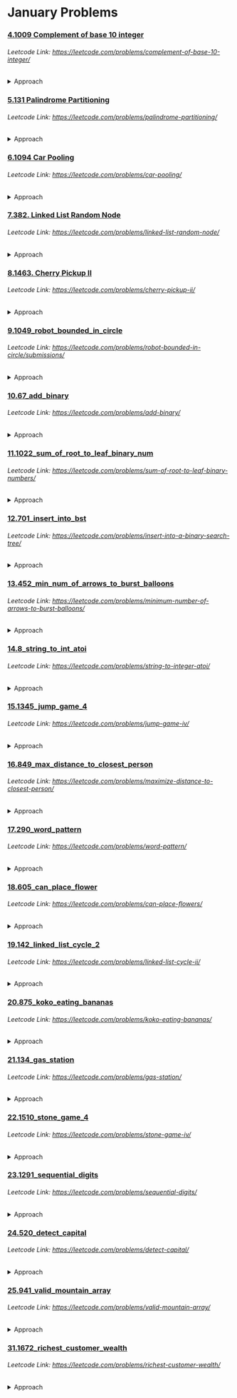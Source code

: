 # January Problems

### [4.1009 Complement of base 10 integer](https://github.com/shamli1997/leetcode_problems/blob/main/Leetcode_Problems/January/4.1009_complement_of_base_10_int.py)
###### Leetcode Link: https://leetcode.com/problems/complement-of-base-10-integer/
<details><summary> Approach </summary>

 1. Create a mask and substract the given number.
</details>

### [5.131 Palindrome Partitioning](https://github.com/shamli1997/leetcode_problems/blob/main/Leetcode_Problems/January/5.131_palindrome_partitioning.py)
###### Leetcode Link: https://leetcode.com/problems/palindrome-partitioning/
<details><summary> Approach </summary>

 1. Use dfs to find all the substrings of the given string.
</details>

### [6.1094 Car Pooling](https://github.com/shamli1997/leetcode_problems/blob/main/Leetcode_Problems/January/6.1094_car_pooling.py)
###### Leetcode Link: https://leetcode.com/problems/car-pooling/
<details><summary> Approach </summary>

#### Time Complexity: O(n)
#### Space Complexity: o(max(n,1001)).
#### Algorithm
 1. Create capacity array of 1001 filled with 0.
 2. Increment the capacityArray by trip when passenger onboards.
 3. Decrement the capacityArray by trip when passenger departs.
 4. Loop over capacityArray and decrement the passenger from given capacity.
 5. Return false if capacity < passenger present in the capacity_array.
</details>

### [7.382. Linked List Random Node](https://github.com/shamli1997/leetcode_problems/blob/main/Leetcode_Problems/January/7.382_linked_list_random_node.py)
###### Leetcode Link: https://leetcode.com/problems/linked-list-random-node/
<details><summary> Approach </summary>

#### Time Complexity: O(n)
#### Space Complexity: O(1).
#### Algorithm
 1. Chosen value = 0 and scope = 1
 2. Loop through the Linked list
 3. if random_value < 1/scope then chosen_value = current_value of LL.
 4. Increment the scope by 1 and move current to next.

</details>

### [8.1463. Cherry Pickup II](https://github.com/shamli1997/leetcode_problems/blob/main/Leetcode_Problems/January/8.1463_cherry_pick_up_2.py)
###### Leetcode Link: https://leetcode.com/problems/cherry-pickup-ii/
<details><summary> Approach </summary>

#### Time Complexity: O(MN^2)
#### Space Complexity: O(MN^2).
#### Algorithm
 1. Define a dp function that takes three integers row, col1, and col2 as input.
 2. (row, col1) represents the location of robot1, and (row, col2) represents the location of robot2.
 3. The dp function returns the maximum cherries we can pick if robot1 starts at (row, col1) and robot2 starts at (row, col2).
 4. In the dp function:
    1. Collect the cherry at (row, col1) and (row, col2). Do not double count if col1 == col2.
    2. If we do not reach the last row, we need to add the maximum cherries we can pick in the future.
    3. The maximum cherries we can pick in the future is the maximum of dp(row+1, new_col1, new_col2), where new_col1 can be col1, col1+1, or col1-1, and new_col2 can be col2, col2+1, or col2-1.
    4. Return the total cherries we can pick.
 5. Finally, return dp(row=0, col1=0, col2=last_column) in the main function
</details>

### [9.1049_robot_bounded_in_circle](https://github.com/shamli1997/leetcode_problems/blob/main/Leetcode_Problems/January/9.1049_robot_bounded_in_circle.py)
###### Leetcode Link: https://leetcode.com/problems/robot-bounded-in-circle/submissions/
<details><summary> Approach </summary>

#### Time Complexity: O(N)
#### Space Complexity: O(1).
#### Algorithm
 1. Set direction:di(0,1) as it is moving straight towards north.
 2. Keep starting position at (0,0).
 3. Iterate through instruction string
 4. if "G": Go straight that means add x+di[0],y+di[1]
 5. if "L": Change direction: di(-di[1],di[0])
 6. if "R": Change direction: di(di[1],-di[0])
 7. Check if x,y==0,0 or di!=(0,1) #no circle found if di is (0,1)
</details>

### [10.67_add_binary](https://github.com/shamli1997/leetcode_problems/blob/main/Leetcode_Problems/January/10.67_add_binary.py)
###### Leetcode Link: https://leetcode.com/problems/add-binary/
<details><summary> Approach </summary>

#### Time Complexity: O(N)
#### Space Complexity: O(1).
#### Algorithm
 1. The resulting bit is equal to (aBit + bBit + carry) % 2. That works because the bit becomes 1 only if the sum (aBit + bBit + carry) is greater than 2. Example: 1+1+1 = 3 => 3%2 = 1
 2. Carry can be calculated as (aBit + bBit + carry) // 2 (the result of division floor rounded). Example: 1+1+1 = 3 => carry = 3//2 = 1
 3. Use negative index i here to iterate from the end (list[-1] gives the last element of the list). That allows us to have just one single index for both strings.
</details>

### [11.1022_sum_of_root_to_leaf_binary_num](https://github.com/shamli1997/leetcode_problems/blob/main/Leetcode_Problems/January/11.1022_sum_of_root_to_leaf_binary_num.py)
###### Leetcode Link: https://leetcode.com/problems/sum-of-root-to-leaf-binary-numbers/
<details><summary> Approach </summary>

#### Time Complexity: O(N)
#### Space Complexity: O(H) H:Height of the tree.
#### Algorithm
 1. sum = sum * 2 + root.val
 2. if root.left or root.right call the recursive function and return the left + right sum
 3. else return sum
</details>

### [12.701_insert_into_bst](https://github.com/shamli1997/leetcode_problems/blob/main/Leetcode_Problems/January/12.701_insert_into_bst.py)
###### Leetcode Link: https://leetcode.com/problems/insert-into-a-binary-search-tree/
<details><summary> Approach </summary>

#### Time Complexity: O(log base 2 N)
#### Algorithm
 1. If root is empty then make node with given value and return Node
 2. if val < curr.val: 
   1. check if left node exist. True: curr = curr.left False: curr.left = TreeNode(val)
3. if val > curr.val: 
   1. check if right node exist. True: curr = curr.right False: curr.right = TreeNode(val)
4. return root
</details>

### [13.452_min_num_of_arrows_to_burst_balloons](https://github.com/shamli1997/leetcode_problems/blob/main/Leetcode_Problems/January/13.452_min_num_of_arrows_to_burst_balloons.py)
###### Leetcode Link: https://leetcode.com/problems/minimum-number-of-arrows-to-burst-balloons/
<details><summary> Approach </summary>

#### Time Complexity: O(N log N)
#### Algorithm
 1. Sort the List according to 2nd element
 2. check for overlapping interval and increment the arrows and update ending point of the interval.
</details>

### [14.8_string_to_int_atoi](https://github.com/shamli1997/leetcode_problems/blob/main/Leetcode_Problems/January/14.8_string_to_int_atoi.py)
###### Leetcode Link: https://leetcode.com/problems/string-to-integer-atoi/
<details><summary> Approach </summary>

#### Time Complexity: O(s)

![DFA: Deterministic finite automaton](https://github.com/shamli1997/leetcode_problems/blob/main/Leetcode_Problems/January/atoi.PNG?raw=true)

</details>

### [15.1345_jump_game_4](https://github.com/shamli1997/leetcode_problems/blob/main/Leetcode_Problems/January/15.1345_jump_game_4.py)
###### Leetcode Link: https://leetcode.com/problems/jump-game-iv/
<details><summary> Approach </summary>

#### Time complexity: O(N) since we will visit every node at most once.

#### Space complexity: O(N) since it needs curs and nex to store nodes.
#### Algorithm
1. we can store nodes with the same value together in a graph dictionary. With this method, when searching, we do not need to iterate the whole list to find the nodes with the same value as the next steps, but only need to ask the precomputed dictionary. However, to prevent stepping back, we need to clear the dictionary after we get to that value.


</details>

### [16.849_max_distance_to_closest_person](https://github.com/shamli1997/leetcode_problems/blob/main/Leetcode_Problems/January/16.849_max_distance_to_closest_person.py)
###### Leetcode Link: https://leetcode.com/problems/maximize-distance-to-closest-person/
<details><summary> Approach </summary>

#### Time Complexity: O(N), where N is the length of seats.

#### Space Complexity: O(1).
#### Algorithm
1. Keep track of prev, the filled seat at or to the left of i, and future, the filled seat at or to the right of i.

2. Then at seat i, the closest person is min(i - prev, future - i), with one exception. i - prev should be considered infinite if there is no person to the left of seat i, and similarly future - i is infinite if there is no one to the right of seat i.


</details>

### [17.290_word_pattern](https://github.com/shamli1997/leetcode_problems/blob/main/Leetcode_Problems/January/17.290_word_pattern.py)
###### Leetcode Link: https://leetcode.com/problems/word-pattern/
<details><summary> Approach </summary>

#### Time Complexity: O(N)

#### Space Complexity: O(N)
#### Algorithm
1. map the letters in the pattern with words.
2. to handle the edge case for pattern -> 'a,a' s -> 'dog,cat' compare the len(set(p)) with len(set(s))


</details>

### [18.605_can_place_flower](https://github.com/shamli1997/leetcode_problems/blob/main/Leetcode_Problems/January/18.605_can_place_flower.py)
###### Leetcode Link: https://leetcode.com/problems/can-place-flowers/
<details><summary> Approach </summary>

#### Time Complexity: O(N)

#### Space Complexity: O(1)
#### Algorithm
1. Since the code needs to check the previous and next positions of an empty position, we have to consider the edge cases for flowerbed[0] and flowerbed[-1]. The inclusion of this flowerbed = [0] + flowerbed + [0] allows us to check these two positions.
2. Also, we have to reset the empty position to 1 (occupied) and so avoid double-counting.


</details>

### [19.142_linked_list_cycle_2](https://github.com/shamli1997/leetcode_problems/blob/main/Leetcode_Problems/January/19.142_linked_list_cycle_2.py)
###### Leetcode Link: https://leetcode.com/problems/linked-list-cycle-ii/
<details><summary> Approach </summary>

#### Time Complexity: O(N)

#### Space Complexity: O(1)
#### Algorithm
1. take two pointers slow, fast pointing to head
2. move slow pointer by 1 and fast pointer by 2 until fast == slow
3. if fast != slow then there is no cycle return None
4. take another pointer pointing to head.
5. iterate until pointer != fast
6. return pointer


</details>

### [20.875_koko_eating_bananas](https://github.com/shamli1997/leetcode_problems/blob/main/Leetcode_Problems/January/20.875_koko_eating_bananas.py)
###### Leetcode Link: https://leetcode.com/problems/koko-eating-bananas/
<details><summary> Approach </summary>

#### Time Complexity: O(n⋅logm)

1. The initial search space is from 11 to mm, it takes \log mlogm comparisons to reduce the search space to 1.
2. For each eating speed middlemiddle, we traverse the array and calculate the overall time Koko spends, which takes O(n) for each traversal.
3. To sum up, the time complexity is O(n log m).

#### Space Complexity: O(1)
1. For each eating speed middlemiddle, we iterate over the array and calculate the total hours Koko spends, which costs constant space.
2. Therefore, the overall space complexity is O(1).
#### Algorithm
1. Initialize the two boundaries of the binary search as left = 1left=1, right = max(piles)right=max(piles).
2. Get the middle value from left and right, that is, middle = (left + right) / 2middle=(left+right)/2, this is Koko's eating speed during this iteration.
3. Iterate over the piles and check if Koko can eat all the piles within hh hours given this eating speed of middlemiddle.
4. If Koko can finish all the piles within h hours, set right equal to middle signifying that all speeds greater than middle are workable but less desirable by Koko. Otherwise, set left equal to middle +1 signifying that all speeds less than or equal to middle are not workable.
5. Repeat the steps 2, 3, and 4 until the two boundaries overlap, i.e., left == right, which means that we have found the minimum speed by which Koko could finish eating all the piles within h hours. We can return either left or right as the answer.


</details>

### [21.134_gas_station](https://github.com/shamli1997/leetcode_problems/blob/main/Leetcode_Problems/January/21.134_gas_station.py)
###### Leetcode Link: https://leetcode.com/problems/gas-station/
<details><summary> Approach </summary>

#### Time Complexity: O(n)
#### Space Complexity: O(1)
#### Algorithm
1. Initialize the tank, start, shortage  to 0
2. Iterate over gas with index, fill in the tank tank += gas[index]
3. go on to the next gas station with current gas in tank if tank >= cost[index]: tank -= cost[index]
4. else we dont have enough gas to move to next station
5. add that to shortage shortage += cost[index] - tank
6. move to next station start = index + 1, tank = 0
7. if start == len(gas) or tank < shortage : return -1> start == len(gas) then single trip is not finished if tank < shortage we won't be able to move forward
8. finally return start value


</details>

### [22.1510_stone_game_4](https://github.com/shamli1997/leetcode_problems/blob/main/Leetcode_Problems/January/22.1510.stone_game_4.py)
###### Leetcode Link: https://leetcode.com/problems/stone-game-iv/
<details><summary> Approach </summary>

#### Time Complexity: O(n sqrt n)
#### Space Complexity: O(n)
#### Algorithm
1. use lru_cache
2. iterate over for loop starting from 1 to the sqrt  of given num + 1(to include the number itself)
3. We need to look for all the possibilities for ex. for n=10 we need to look for 1,4,9
4. recursively call the function giving the number as current number - x value(perfect square) (n - (x*x))
5. if n==0; return False
6. if not recr_fun(n-(x*x)):return True


</details>

### [23.1291_sequential_digits](https://github.com/shamli1997/leetcode_problems/blob/main/Leetcode_Problems/January/23.1291_sequential_digits.py)
###### Leetcode Link: https://leetcode.com/problems/sequential-digits/
<details><summary> Approach </summary>

#### Time Complexity: O(1) because low & high are in range of 10^2 <= l,h <= 10^9 and it is constant
#### Space Complexity: O(1)
#### Algorithm
1. count the number of digits in lower and higher bounds
2. iterate over the for loop in range(lower_bound_digits, higher_bound_digits + 1)
3. iterate over the for loop in range(0,10 - lower-bound_digit)
4. get the substring from (j to j+i)
5. if num >= low and num <= high: result.append(num)
6. return result


</details>

### [24.520_detect_capital](https://github.com/shamli1997/leetcode_problems/blob/main/Leetcode_Problems/January/24.520_detect_capital.py)
###### Leetcode Link: https://leetcode.com/problems/detect-capital/
<details><summary> Approach </summary>

#### Time Complexity: O(n)
#### Space Complexity: O(1)
#### Algorithm
1. if len(word) == 1: return True
2. check if all letters are capital, if not return False
3. if any of the letter from 2 to n is not capital then return False
4. check if letters from 1 to n are capital, if yes return False
5. else return True


</details>

### [25.941_valid_mountain_array](https://github.com/shamli1997/leetcode_problems/blob/main/Leetcode_Problems/January/25.941_valid_mountain_array.py)
###### Leetcode Link: https://leetcode.com/problems/valid-mountain-array/
<details><summary> Approach </summary>

#### Time Complexity: O(n)
#### Space Complexity: O(1)
#### Algorithm
1. increment i till a[i] < a[i+1] walk up
2. if i is first element or the last element then return False
3. increment i till a[i] > a[i + 1] walk down
4. return i == N-1


</details>

### [31.1672_richest_customer_wealth](https://github.com/shamli1997/leetcode_problems/blob/main/Leetcode_Problems/January/31.1672_richest_customer_wealth.py)
###### Leetcode Link: https://leetcode.com/problems/richest-customer-wealth/
<details><summary> Approach </summary>

#### Time Complexity: O(m * n)
#### Space Complexity: O(1)
#### Algorithm
1. Iterate over the array and find sum in each bank
2. maxWealth = max(maxWealth,curr_wealth)
3. return maxWealth


</details>